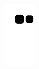 ![Snake animation](https://github.com/ShellySoares/ShellySoares/blob/output/github-contribution-grid-snake.svg)
